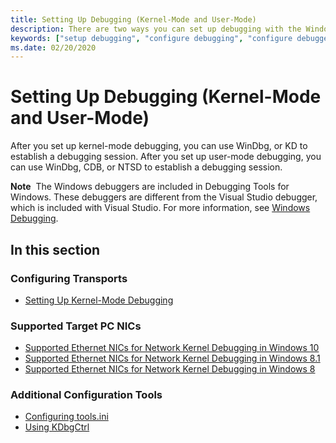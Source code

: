 ```yaml
---
title: Setting Up Debugging (Kernel-Mode and User-Mode)
description: There are two ways you can set up debugging with the Windows debuggers.
keywords: ["setup debugging", "configure debugging", "configure debugger", "WinDbg", "Visual Studio debugging", "kernel-mode debugging"]
ms.date: 02/20/2020
---
```


# Setting Up Debugging (Kernel-Mode and User-Mode)

After you set up kernel-mode debugging, you can use WinDbg, or KD to establish a debugging session. After you set up user-mode debugging, you can use WinDbg, CDB, or NTSD to establish a debugging session.

**Note**  The Windows debuggers are included in Debugging Tools for Windows. These debuggers are different from the Visual Studio debugger, which is included with Visual Studio. For more information, see [Windows Debugging](index.md).

## <span id="in_this_section"></span>In this section

### Configuring Transports

- [Setting Up Kernel-Mode Debugging](setting-up-kernel-mode-debugging-in-windbg--cdb--or-ntsd.md)

### Supported Target PC NICs

- [Supported Ethernet NICs for Network Kernel Debugging in Windows 10](supported-ethernet-nics-for-network-kernel-debugging-in-windows-10.md)
- [Supported Ethernet NICs for Network Kernel Debugging in Windows 8.1](supported-ethernet-nics-for-network-kernel-debugging-in-windows-8-1.md)
- [Supported Ethernet NICs for Network Kernel Debugging in Windows 8](supported-ethernet-nics-for-network-kernel-debugging-in-windows-8.md)

### Additional Configuration Tools

- [Configuring tools.ini](configuring-tools-ini.md)
- [Using KDbgCtrl](using-kdbgctrl.md)
